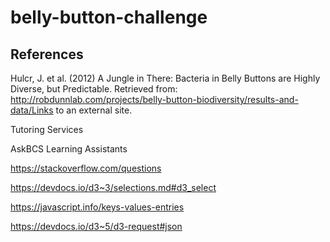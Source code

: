 # belly-button-challenge

## References
Hulcr, J. et al. (2012) A Jungle in There: Bacteria in Belly Buttons are Highly Diverse, but Predictable. Retrieved from: http://robdunnlab.com/projects/belly-button-biodiversity/results-and-data/Links to an external site.

Tutoring Services 

AskBCS Learning Assistants

https://stackoverflow.com/questions

https://devdocs.io/d3~3/selections.md#d3_select

https://javascript.info/keys-values-entries

https://devdocs.io/d3~5/d3-request#json

